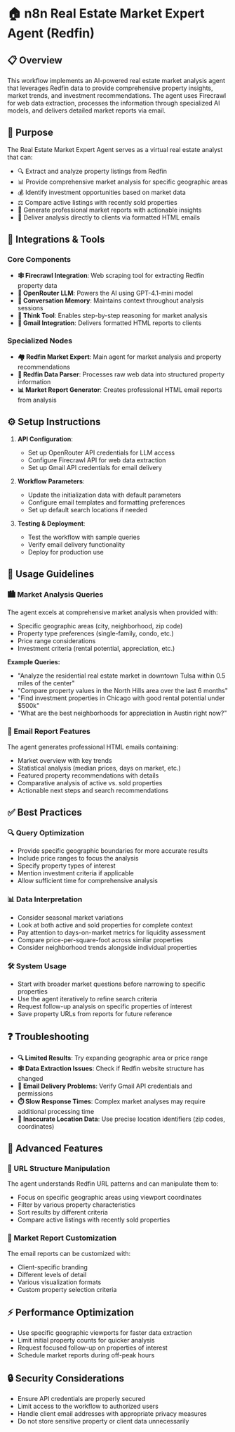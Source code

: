 # 🏠 n8n Real Estate Market Expert Agent (Redfin)

## 📋 Overview

This workflow implements an AI-powered real estate market analysis agent that leverages Redfin data to provide comprehensive property insights, market trends, and investment recommendations. The agent uses Firecrawl for web data extraction, processes the information through specialized AI models, and delivers detailed market reports via email.

## 🎯 Purpose

The Real Estate Market Expert Agent serves as a virtual real estate analyst that can:
- 🔍 Extract and analyze property listings from Redfin
- 📊 Provide comprehensive market analysis for specific geographic areas
- 💰 Identify investment opportunities based on market data
- ⚖️ Compare active listings with recently sold properties
- 📝 Generate professional market reports with actionable insights
- 📧 Deliver analysis directly to clients via formatted HTML emails

## 🔌 Integrations & Tools

### Core Components
- **🕸️ Firecrawl Integration**: Web scraping tool for extracting Redfin property data
- **🤖 OpenRouter LLM**: Powers the AI using GPT-4.1-mini model
- **🧠 Conversation Memory**: Maintains context throughout analysis sessions
- **💭 Think Tool**: Enables step-by-step reasoning for market analysis
- **📧 Gmail Integration**: Delivers formatted HTML reports to clients

### Specialized Nodes
- **🏘️ Redfin Market Expert**: Main agent for market analysis and property recommendations
- **🔄 Redfin Data Parser**: Processes raw web data into structured property information
- **📊 Market Report Generator**: Creates professional HTML email reports from analysis

## ⚙️ Setup Instructions

1. **API Configuration**:
   - Set up OpenRouter API credentials for LLM access
   - Configure Firecrawl API for web data extraction
   - Set up Gmail API credentials for email delivery

2. **Workflow Parameters**:
   - Update the initialization data with default parameters
   - Configure email templates and formatting preferences
   - Set up default search locations if needed

3. **Testing & Deployment**:
   - Test the workflow with sample queries
   - Verify email delivery functionality
   - Deploy for production use

## 📖 Usage Guidelines

### 🏙️ Market Analysis Queries
The agent excels at comprehensive market analysis when provided with:
- Specific geographic areas (city, neighborhood, zip code)
- Property type preferences (single-family, condo, etc.)
- Price range considerations
- Investment criteria (rental potential, appreciation, etc.)

**Example Queries:**
- "Analyze the residential real estate market in downtown Tulsa within 0.5 miles of the center"
- "Compare property values in the North Hills area over the last 6 months"
- "Find investment properties in Chicago with good rental potential under $500k"
- "What are the best neighborhoods for appreciation in Austin right now?"

### 📧 Email Report Features
The agent generates professional HTML emails containing:
- Market overview with key trends
- Statistical analysis (median prices, days on market, etc.)
- Featured property recommendations with details
- Comparative analysis of active vs. sold properties
- Actionable next steps and search recommendations

## ✅ Best Practices

### 🔍 Query Optimization
- Provide specific geographic boundaries for more accurate results
- Include price ranges to focus the analysis
- Specify property types of interest
- Mention investment criteria if applicable
- Allow sufficient time for comprehensive analysis

### 📊 Data Interpretation
- Consider seasonal market variations
- Look at both active and sold properties for complete context
- Pay attention to days-on-market metrics for liquidity assessment
- Compare price-per-square-foot across similar properties
- Consider neighborhood trends alongside individual properties

### 🛠️ System Usage
- Start with broader market questions before narrowing to specific properties
- Use the agent iteratively to refine search criteria
- Request follow-up analysis on specific properties of interest
- Save property URLs from reports for future reference

## ❓ Troubleshooting

- **🔍 Limited Results**: Try expanding geographic area or price range
- **🕸️ Data Extraction Issues**: Check if Redfin website structure has changed
- **📧 Email Delivery Problems**: Verify Gmail API credentials and permissions
- **⏱️ Slow Response Times**: Complex market analyses may require additional processing time
- **📍 Inaccurate Location Data**: Use precise location identifiers (zip codes, coordinates)

## 🔧 Advanced Features

### 🔗 URL Structure Manipulation
The agent understands Redfin URL patterns and can manipulate them to:
- Focus on specific geographic areas using viewport coordinates
- Filter by various property characteristics
- Sort results by different criteria
- Compare active listings with recently sold properties

### 📝 Market Report Customization
The email reports can be customized with:
- Client-specific branding
- Different levels of detail
- Various visualization formats
- Custom property selection criteria

## ⚡ Performance Optimization

- Use specific geographic viewports for faster data extraction
- Limit initial property counts for quicker analysis
- Request focused follow-up on properties of interest
- Schedule market reports during off-peak hours

## 🔒 Security Considerations

- Ensure API credentials are properly secured
- Limit access to the workflow to authorized users
- Handle client email addresses with appropriate privacy measures
- Do not store sensitive property or client data unnecessarily 